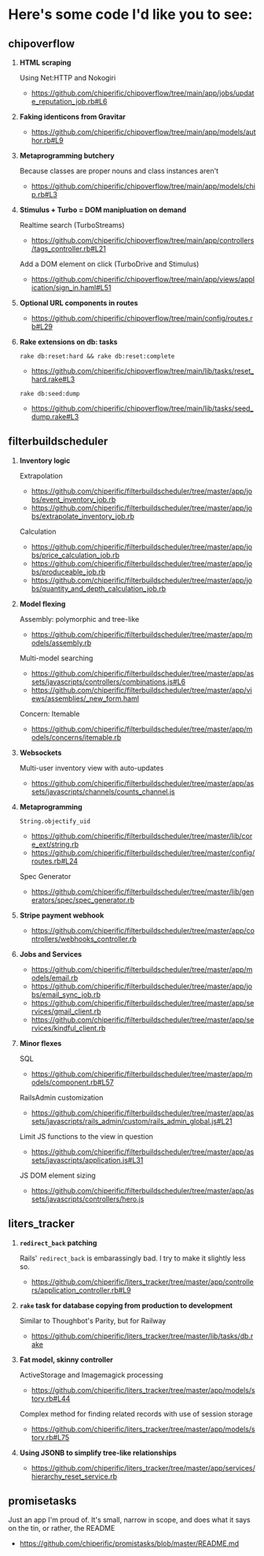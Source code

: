 # Here's some code I'd like you to see:

## chipoverflow

1. __HTML scraping__

    Using Net:HTTP and Nokogiri
    - https://github.com/chiperific/chipoverflow/tree/main/app/jobs/update_reputation_job.rb#L6

2. __Faking identicons from Gravitar__
    - https://github.com/chiperific/chipoverflow/tree/main/app/models/author.rb#L9

3. __Metaprogramming butchery__

    Because classes are proper nouns and class instances aren't
    - https://github.com/chiperific/chipoverflow/tree/main/app/models/chip.rb#L3

4. __Stimulus + Turbo = DOM manipluation on demand__

    Realtime search (TurboStreams)
    - https://github.com/chiperific/chipoverflow/tree/main/app/controllers/tags_controller.rb#L21

    Add a DOM element on click (TurboDrive and Stimulus)
    - https://github.com/chiperific/chipoverflow/tree/main/app/views/application/sign_in.haml#L51

5. __Optional URL components in routes__
    - https://github.com/chiperific/chipoverflow/tree/main/config/routes.rb#L29

6. __Rake extensions on db: tasks__

    `rake db:reset:hard && rake db:reset:complete`
    - https://github.com/chiperific/chipoverflow/tree/main/lib/tasks/reset_hard.rake#L3

    `rake db:seed:dump`
    - https://github.com/chiperific/chipoverflow/tree/main/lib/tasks/seed_dump.rake#L3



## filterbuildscheduler

1. __Inventory logic__

    Extrapolation
    - https://github.com/chiperific/filterbuildscheduler/tree/master/app/jobs/event_inventory_job.rb
    - https://github.com/chiperific/filterbuildscheduler/tree/master/app/jobs/extrapolate_inventory_job.rb

    Calculation
    - https://github.com/chiperific/filterbuildscheduler/tree/master/app/jobs/price_calculation_job.rb
    - https://github.com/chiperific/filterbuildscheduler/tree/master/app/jobs/produceable_job.rb
    - https://github.com/chiperific/filterbuildscheduler/tree/master/app/jobs/quantity_and_depth_calculation_job.rb

1. __Model flexing__

    Assembly: polymorphic and tree-like
    - https://github.com/chiperific/filterbuildscheduler/tree/master/app/models/assembly.rb

    Multi-model searching
    - https://github.com/chiperific/filterbuildscheduler/tree/master/app/assets/javascripts/controllers/combinations.js#L6
    - https://github.com/chiperific/filterbuildscheduler/tree/master/app/views/assemblies/_new_form.haml

    Concern: Itemable
    - https://github.com/chiperific/filterbuildscheduler/tree/master/app/models/concerns/itemable.rb

1. __Websockets__

    Multi-user inventory view with auto-updates
    - https://github.com/chiperific/filterbuildscheduler/tree/master/app/assets/javascripts/channels/counts_channel.js

1. __Metaprogramming__

    `String.objectify_uid`
    - https://github.com/chiperific/filterbuildscheduler/tree/master/lib/core_ext/string.rb
    - https://github.com/chiperific/filterbuildscheduler/tree/master/config/routes.rb#L24

    Spec Generator
    - https://github.com/chiperific/filterbuildscheduler/tree/master/lib/generators/spec/spec_generator.rb

1. __Stripe payment webhook__

    - https://github.com/chiperific/filterbuildscheduler/tree/master/app/controllers/webhooks_controller.rb

1. __Jobs and Services__

    - https://github.com/chiperific/filterbuildscheduler/tree/master/app/models/email.rb
    - https://github.com/chiperific/filterbuildscheduler/tree/master/app/jobs/email_sync_job.rb
    - https://github.com/chiperific/filterbuildscheduler/tree/master/app/services/gmail_client.rb
    - https://github.com/chiperific/filterbuildscheduler/tree/master/app/services/kindful_client.rb

1. __Minor flexes__

    SQL
    - https://github.com/chiperific/filterbuildscheduler/tree/master/app/models/component.rb#L57

    RailsAdmin customization
    - https://github.com/chiperific/filterbuildscheduler/tree/master/app/assets/javascripts/rails_admin/custom/rails_admin_global.js#L21

    Limit JS functions to the view in question
    - https://github.com/chiperific/filterbuildscheduler/tree/master/app/assets/javascripts/application.js#L31

    JS DOM element sizing
    - https://github.com/chiperific/filterbuildscheduler/tree/master/app/assets/javascripts/controllers/hero.js



## liters_tracker

1. __`redirect_back` patching__

    Rails' `redirect_back` is embarassingly bad. I try to make it slightly less so.
    - https://github.com/chiperific/liters_tracker/tree/master/app/controllers/application_controller.rb#L9

1. __`rake` task for database copying from production to development__

    Similar to Thoughbot's Parity, but for Railway
    - https://github.com/chiperific/liters_tracker/tree/master/lib/tasks/db.rake

1. __Fat model, skinny controller__

    ActiveStorage and Imagemagick processing
    - https://github.com/chiperific/liters_tracker/tree/master/app/models/story.rb#L44

    Complex method for finding related records with use of session storage
    - https://github.com/chiperific/liters_tracker/tree/master/app/models/story.rb#L75

1. __Using JSONB to simplify tree-like relationships__

    - https://github.com/chiperific/liters_tracker/tree/master/app/services/hierarchy_reset_service.rb



## promisetasks

Just an app I'm proud of. It's small, narrow in scope, and does what it says on the tin, or rather, the README

- https://github.com/chiperific/promistasks/blob/master/README.md
